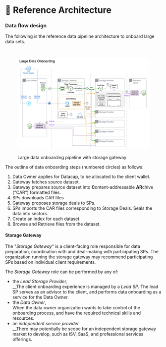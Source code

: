 # 📐 Reference Architecture

### Data flow design

The following is the reference data pipeline architecture to onboard large data sets.&#x20;

 

<figure><img src="../.gitbook/assets/large-data-onboarding-reference-architecture.drawio.png" alt=""><figcaption><p>Large data onboarding pipeline with storage gateway</p></figcaption></figure>

The outline of data onboarding steps (numbered circles) as follows:

1. Data Owner applies for Datacap, to be allocated to the client wallet.
2. Gateway fetches source dataset.
3. Gateway prepares source dataset into **C**ontent-addressable **AR**chive ("CAR") formatted files.
4. SPs downloads CAR files
5. Gateway proposes storage deals to SPs.
6. SPs imports the CAR files corresponding to Storage Deals. Seals the data into sectors.
7. Create an index for each dataset.
8. Browse and Retrieve files from the dataset.&#x20;

#### Storage Gateway

The "_Storage Gateway_" is a client-facing role responsible for data preparation, coordination with and deal-making with participating SPs. The organization running the storage gateway may recommend participating SPs based on individual client requirements. &#x20;

The _Storage Gateway_ role can be performed by any of:

* the _Lead Storage Provider,_\
  __The client onboarding experience is managed by a _Lead SP._ The lead SP serves as an advisor to the client, and performs data onboarding as a service for the Data Owner.
* the _Data Owner_,\
  When the data owner organization wants to take control of the onboarding process, and have the required technical skills and resources.
* an _independent_ _service provider_\
  __There may potentially be scope for an independent storage gateway market to develop, such as ISV, SaaS, and professional services offerings.&#x20;



###
